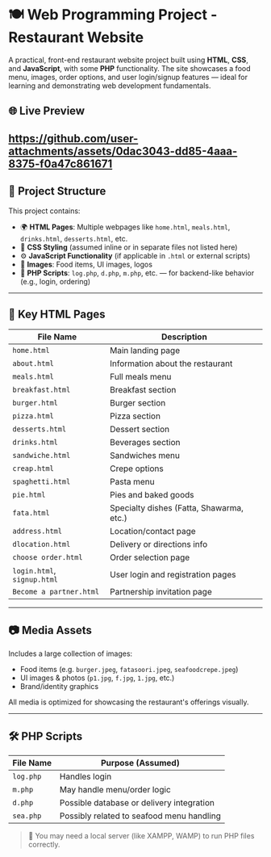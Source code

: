 # 🍽️ Web Programming Project - Restaurant Website

A practical, front-end restaurant website project built using **HTML**, **CSS**, and **JavaScript**, with some **PHP** functionality. The site showcases a food menu, images, order options, and user login/signup features — ideal for learning and demonstrating web development fundamentals.

## 🌐 Live Preview

https://github.com/user-attachments/assets/0dac3043-dd85-4aaa-8375-f0a47c861671
---

## 📁 Project Structure

This project contains:

- 🌍 **HTML Pages**: Multiple webpages like `home.html`, `meals.html`, `drinks.html`, `desserts.html`, etc.
- 🎨 **CSS Styling** (assumed inline or in separate files not listed here)
- ⚙️ **JavaScript Functionality** (if applicable in `.html` or external scripts)
- 📸 **Images**: Food items, UI images, logos
- 🐘 **PHP Scripts**: `log.php`, `d.php`, `m.php`, etc. — for backend-like behavior (e.g., login, ordering)

---

## 📄 Key HTML Pages

| File Name                | Description |
|--------------------------|-------------|
| `home.html`              | Main landing page |
| `about.html`             | Information about the restaurant |
| `meals.html`             | Full meals menu |
| `breakfast.html`         | Breakfast section |
| `burger.html`            | Burger section |
| `pizza.html`             | Pizza section |
| `desserts.html`          | Dessert section |
| `drinks.html`            | Beverages section |
| `sandwiche.html`         | Sandwiches menu |
| `creap.html`             | Crepe options |
| `spaghetti.html`         | Pasta menu |
| `pie.html`               | Pies and baked goods |
| `fata.html`              | Specialty dishes (Fatta, Shawarma, etc.) |
| `address.html`           | Location/contact page |
| `dlocation.html`         | Delivery or directions info |
| `choose order.html`      | Order selection page |
| `login.html`, `signup.html` | User login and registration pages |
| `Become a partner.html`  | Partnership invitation page |

---

## 📷 Media Assets

Includes a large collection of images:
- Food items (e.g. `burger.jpeg`, `fatasoori.jpeg`, `seafoodcrepe.jpeg`)
- UI images & photos (`p1.jpg`, `f.jpg`, `1.jpg`, etc.)
- Brand/identity graphics

All media is optimized for showcasing the restaurant's offerings visually.

---

## 🛠️ PHP Scripts

| File Name  | Purpose (Assumed) |
|------------|------------------|
| `log.php`  | Handles login |
| `m.php`    | May handle menu/order logic |
| `d.php`    | Possible database or delivery integration |
| `sea.php`  | Possibly related to seafood menu handling |

> 🔐 You may need a local server (like XAMPP, WAMP) to run PHP files correctly.


